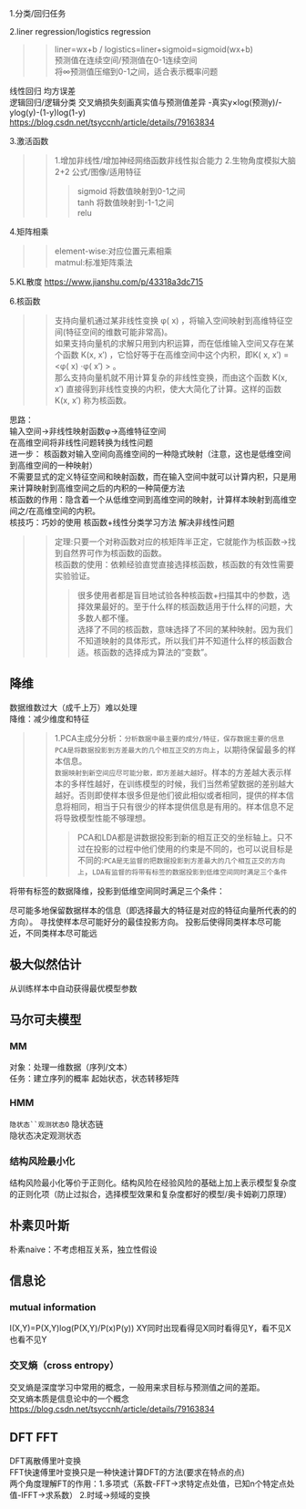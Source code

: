 1.分类/回归任务<br>

2.liner regression/logistics regression
>> liner=wx+b / logistics=liner+sigmoid=sigmoid(wx+b) <br>
>> 预测值在连续空间/预测值在0-1连续空间<br>
>> 将∞预测值压缩到0-1之间，适合表示概率问题
>> 

线性回归  均方误差  
逻辑回归/逻辑分类  交叉熵损失刻画真实值与预测值差异 -真实y×log(预测y)/-ylog(y)-(1-y)log(1-y)  
https://blog.csdn.net/tsyccnh/article/details/79163834

3.激活函数
>>1.增加非线性/增加神经网络函数非线性拟合能力 2.生物角度模拟大脑  
>>2+2 公式/图像/适用特征  
>>>sigmoid 将数值映射到0-1之间  
>>>tanh 将数值映射到-1-1之间  
>>>relu

4.矩阵相乘
>>element-wise:对应位置元素相乘<br>
>>matmul:标准矩阵乘法


5.KL散度 https://www.jianshu.com/p/43318a3dc715


6.核函数
>>支持向量机通过某非线性变换 φ( x) ，将输入空间映射到高维特征空间(特征空间的维数可能非常高)。  
>>如果支持向量机的求解只用到内积运算，而在低维输入空间又存在某个函数 K(x, x′) ，它恰好等于在高维空间中这个内积，即K( x, x′) =<φ( x) ⋅φ( x′) > 。  
>>那么支持向量机就不用计算复杂的非线性变换，而由这个函数 K(x, x′) 直接得到非线性变换的内积，使大大简化了计算。这样的函数 K(x, x′) 称为核函数。  

思路：  
输入空间->非线性映射函数φ->高维特征空间  
在高维空间将非线性问题转换为线性问题     
进一步：
核函数对输入空间向高维空间的一种隐式映射（注意，这也是低维空间到高维空间的一种映射）  
不需要显式的定义特征空间和映射函数，而在输入空间中就可以计算内积，只是用来计算映射到高维空间之后的内积的一种简便方法  
核函数的作用：隐含着一个从低维空间到高维空间的映射，计算样本映射到高维空间之/在高维空间的内积。  
核技巧：巧妙的使用 核函数+线性分类学习方法 解决非线性问题  
>>定理:只要一个对称函数对应的核矩阵半正定，它就能作为核函数->找到自然界可作为核函数的函数。  
>>核函数的使用：依赖经验直觉直接选择核函数，核函数的有效性需要实验验证。  
>>>很多使用者都是盲目地试验各种核函数+扫描其中的参数，选择效果最好的。至于什么样的核函数适用于什么样的问题，大多数人都不懂。  
>>>选择了不同的核函数，意味选择了不同的某种映射。因为我们不知道映射的具体形式，所以我们并不知道什么样的核函数合适。核函数的选择成为算法的“变数”。  


## 降维
数据维数过大（成千上万）难以处理  
降维：减少维度和特征  
>>1.PCA主成分分析：`分析数据中最主要的成分/特征，保存数据主要的信息`  
`PCA是将数据投影到方差最大的几个相互正交的方向上`，以期待保留最多的样本信息。    
`数据映射到新空间应尽可能分散，即方差越大越好`。样本的方差越大表示样本的多样性越好，在训练模型的时候，我们当然希望数据的差别越大越好。否则即使样本很多但是他们彼此相似或者相同，提供的样本信息将相同，相当于只有很少的样本提供信息是有用的。样本信息不足将导致模型性能不够理想。
>>>PCA和LDA都是讲数据投影到新的相互正交的坐标轴上。只不过在投影的过程中他们使用的约束是不同的，也可以说目标是不同的:`PCA是无监督的把数据投影到方差最大的几个相互正交的方向上`，`LDA有监督的将带有标签的数据投影到低维空间同时满足三个条件`

将带有标签的数据降维，投影到低维空间同时满足三个条件：

尽可能多地保留数据样本的信息（即选择最大的特征是对应的特征向量所代表的的方向）。
寻找使样本尽可能好分的最佳投影方向。
投影后使得同类样本尽可能近，不同类样本尽可能远

## 极大似然估计  
从训练样本中自动获得最优模型参数

## 马尔可夫模型  
### MM
对象：处理一维数据（序列/文本）  
任务：建立序列的概率 
起始状态，状态转移矩阵
### HMM
`隐状态``观测状态O`
隐状态链  
隐状态决定观测状态


### 结构风险最小化
结构风险最小化等价于正则化。结构风险在经验风险的基础上加上表示模型复杂度的正则化项（防止过拟合，选择模型效果和复杂度都好的模型/奥卡姆剃刀原理）


## 朴素贝叶斯
朴素naive：不考虑相互关系，独立性假设


## 信息论 
### mutual information
I(X,Y)=P(X,Y)log(P(X,Y)/P(x)P(y)) XY同时出现看得见X同时看得见Y，看不见X也看不见Y
### 交叉熵（cross entropy）
交叉熵是深度学习中常用的概念，一般用来求目标与预测值之间的差距。  
交叉熵本质是信息论中的一个概念    
https://blog.csdn.net/tsyccnh/article/details/79163834

## DFT FFT
DFT离散傅里叶变换  
FFT快速傅里叶变换只是一种快速计算DFT的方法(要求在特点的点)  
两个角度理解FT的作用：1.多项式（系数-FFT->求特定点处值，已知n个特定点处值-IFFT->求系数） 2.时域->频域的变换
